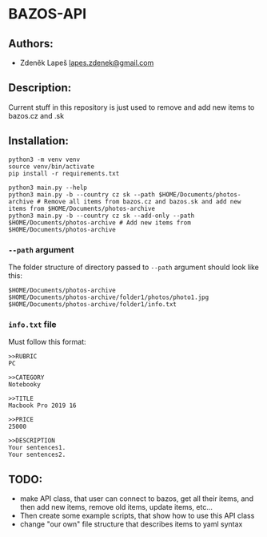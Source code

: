 # BAZOS-API

## Authors:

- Zdeněk Lapeš <lapes.zdenek@gmail.com>

## Description:

Current stuff in this repository is just used to remove and add new items to bazos.cz and .sk

## Installation:

```shell
python3 -m venv venv
source venv/bin/activate
pip install -r requirements.txt
```

```shell
python3 main.py --help
python3 main.py -b --country cz sk --path $HOME/Documents/photos-archive # Remove all items from bazos.cz and bazos.sk and add new items from $HOME/Documents/photos-archive
python3 main.py -b --country cz sk --add-only --path $HOME/Documents/photos-archive # Add new items from $HOME/Documents/photos-archive
```

### `--path` argument

The folder structure of directory passed to `--path` argument should look like this:

```shell
$HOME/Documents/photos-archive
$HOME/Documents/photos-archive/folder1/photos/photo1.jpg
$HOME/Documents/photos-archive/folder1/info.txt
```

### `info.txt` file

Must follow this format:

```shell
>>RUBRIC
PC

>>CATEGORY
Notebooky

>>TITLE
Macbook Pro 2019 16

>>PRICE
25000

>>DESCRIPTION
Your sentences1.
Your sentences2.
```

## TODO:

- make API class, that user can connect to bazos, get all their items, and then add new items, remove old items,
  update items, etc...
- Then create some example scripts, that show how to use this API class
- change "our own" file structure that describes items to yaml syntax
